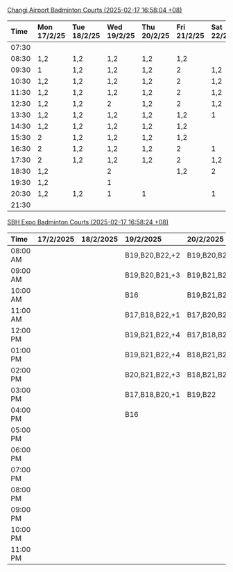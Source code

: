 [Changi Airport Badminton Courts (2025-02-17 16:58:04 +08)](https://www.carc.org.sg/FacilityBooking.aspx)

| Time   | Mon 17/2/25   | Tue 18/2/25   | Wed 19/2/25   | Thu 20/2/25   | Fri 21/2/25   | Sat 22/2/25   | Sun 23/2/25   |
|:-------|:--------------|:--------------|:--------------|:--------------|:--------------|:--------------|:--------------|
| 07:30  |               |               |               |               |               |               |               |
| 08:30  | 1,2           | 1,2           | 1,2           | 1,2           | 1,2           |               |               |
| 09:30  | 1             | 1,2           | 1,2           | 1,2           | 2             | 1,2           |               |
| 10:30  | 1,2           | 1,2           | 1,2           | 1,2           | 2             | 1,2           |               |
| 11:30  | 1,2           | 1,2           | 1,2           | 1,2           | 2             | 1,2           |               |
| 12:30  | 1,2           | 1,2           | 2             | 1,2           | 2             | 1,2           |               |
| 13:30  | 1,2           | 1,2           | 1,2           | 1,2           | 1,2           | 1             |               |
| 14:30  | 1,2           | 1,2           | 1,2           | 1,2           | 1,2           |               |               |
| 15:30  | 2             | 1,2           | 1,2           | 1,2           | 1,2           |               |               |
| 16:30  | 2             | 1,2           | 1,2           | 1,2           | 2             | 1             |               |
| 17:30  | 2             | 1,2           | 1,2           | 1,2           | 2             | 1,2           | 1,2           |
| 18:30  | 1,2           |               | 2             |               | 1,2           | 2             | 1,2           |
| 19:30  | 1,2           |               | 1             |               |               |               | 1,2           |
| 20:30  | 1,2           | 1,2           | 1             | 1             |               | 1             | 1,2           |
| 21:30  |               |               |               |               |               |               |               |

[SBH Expo Badminton Courts (2025-02-17 16:58:24 +08)](https://singaporebadmintonhall.getomnify.com/widgets/O3MRKGBH359GA55KHMG1RD)

| Time     | 17/2/2025   | 18/2/2025   | 19/2/2025      | 20/2/2025      | 21/2/2025      | 22/2/2025      | 23/2/2025      |
|:---------|:------------|:------------|:---------------|:---------------|:---------------|:---------------|:---------------|
| 08:00 AM |             |             | B19,B20,B22,+2 | B19,B20,B21,+2 | B19,B21,B22,+4 | B16,B17        | B16,B20        |
| 09:00 AM |             |             | B19,B20,B21,+3 | B19,B21,B22,+4 | B20,B21,B22,+2 | B16,B17        |                |
| 10:00 AM |             |             | B16            | B19,B21,B22,+4 | B20,B21,B22,+3 | B19,B20,B22,+2 |                |
| 11:00 AM |             |             | B17,B18,B22,+1 | B17,B20,B21,+1 | B19,B21,B22,+2 | B18,B20,B22,+1 |                |
| 12:00 PM |             |             | B19,B21,B22,+4 | B17,B18,B21,+1 | B21,B22        | B18,B20,B22,+2 |                |
| 01:00 PM |             |             | B19,B21,B22,+4 | B18,B21,B22,+1 | B17,B21,B22    | B18,B19,B22,+2 |                |
| 02:00 PM |             |             | B20,B21,B22,+3 | B18,B21,B22,+1 | B21,B22        | B19,B21,B22,+2 |                |
| 03:00 PM |             |             | B17,B18,B20,+1 | B19,B22        | B18,B20,B21    | B18,B19,B20    |                |
| 04:00 PM |             |             | B16            |                |                |                |                |
| 05:00 PM |             |             |                |                |                |                |                |
| 06:00 PM |             |             |                |                |                |                |                |
| 07:00 PM |             |             |                |                |                |                |                |
| 08:00 PM |             |             |                |                |                |                |                |
| 09:00 PM |             |             |                |                |                |                |                |
| 10:00 PM |             |             |                |                |                | B17,B20,B21,+6 | B19,B20,B21,+6 |
| 11:00 PM |             |             |                |                |                | B20,B21,B22,+6 | B20,B21,B22,+8 |

